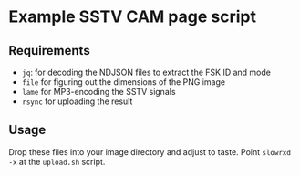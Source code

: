 Example SSTV CAM page script
============================

Requirements
------------

- `jq`: for decoding the NDJSON files to extract the FSK ID and mode
- `file` for figuring out the dimensions of the PNG image
- `lame` for MP3-encoding the SSTV signals
- `rsync` for uploading the result

Usage
-----

Drop these files into your image directory and adjust to taste.  Point
`slowrxd -x` at the `upload.sh` script.
